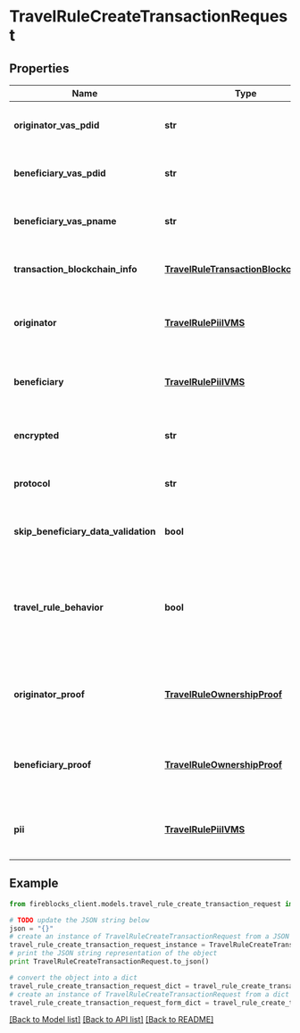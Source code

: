 # TravelRuleCreateTransactionRequest


## Properties

Name | Type | Description | Notes
------------ | ------------- | ------------- | -------------
**originator_vas_pdid** | **str** | The VASP ID of the transaction originator | [optional] 
**beneficiary_vas_pdid** | **str** | The VASP ID of the transaction beneficiary | [optional] 
**beneficiary_vas_pname** | **str** | The name of the VASP acting as the beneficiary | [optional] 
**transaction_blockchain_info** | [**TravelRuleTransactionBlockchainInfo**](TravelRuleTransactionBlockchainInfo.md) | Information about the blockchain transaction | [optional] 
**originator** | [**TravelRulePiiIVMS**](TravelRulePiiIVMS.md) | Information about the originator of the transaction | 
**beneficiary** | [**TravelRulePiiIVMS**](TravelRulePiiIVMS.md) | Information about the beneficiary of the transaction | 
**encrypted** | **str** | Encrypted data related to the transaction | [optional] 
**protocol** | **str** | The protocol used to perform the travel rule | [optional] 
**skip_beneficiary_data_validation** | **bool** | Whether to skip validation of beneficiary data | [optional] 
**travel_rule_behavior** | **bool** | Whether to check if the transaction is a TRAVEL_RULE in the beneficiary VASP&#39;s jurisdiction | [optional] 
**originator_proof** | [**TravelRuleOwnershipProof**](TravelRuleOwnershipProof.md) | Ownership proof related to the originator of the transaction | [optional] 
**beneficiary_proof** | [**TravelRuleOwnershipProof**](TravelRuleOwnershipProof.md) | Ownership proof related to the beneficiary of the transaction | [optional] 
**pii** | [**TravelRulePiiIVMS**](TravelRulePiiIVMS.md) | Personal identifiable information related to the transaction | [optional] 

## Example

```python
from fireblocks_client.models.travel_rule_create_transaction_request import TravelRuleCreateTransactionRequest

# TODO update the JSON string below
json = "{}"
# create an instance of TravelRuleCreateTransactionRequest from a JSON string
travel_rule_create_transaction_request_instance = TravelRuleCreateTransactionRequest.from_json(json)
# print the JSON string representation of the object
print TravelRuleCreateTransactionRequest.to_json()

# convert the object into a dict
travel_rule_create_transaction_request_dict = travel_rule_create_transaction_request_instance.to_dict()
# create an instance of TravelRuleCreateTransactionRequest from a dict
travel_rule_create_transaction_request_form_dict = travel_rule_create_transaction_request.from_dict(travel_rule_create_transaction_request_dict)
```
[[Back to Model list]](../README.md#documentation-for-models) [[Back to API list]](../README.md#documentation-for-api-endpoints) [[Back to README]](../README.md)


